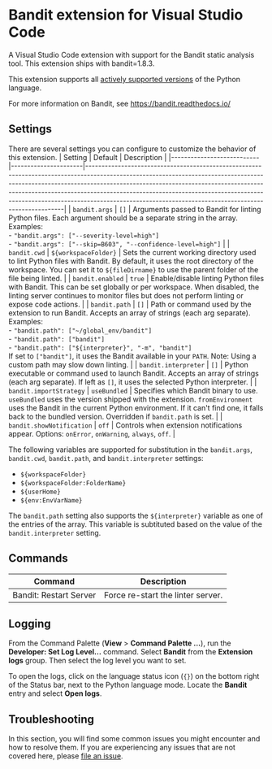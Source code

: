 # Bandit extension for Visual Studio Code

A Visual Studio Code extension with support for the Bandit static analysis tool. This extension ships with bandit=1.8.3.

This extension supports all [actively supported versions](https://devguide.python.org/#status-of-python-branches) of the Python language.

For more information on Bandit, see https://bandit.readthedocs.io/

## Settings

There are several settings you can configure to customize the behavior of this extension.
| Setting                   | Default              | Description                                                                                                                                                                                                                                                                                                                                                                                   |
|---------------------------|----------------------|-----------------------------------------------------------------------------------------------------------------------------------------------------------------------------------------------------------------------------------------------------------------------------------------------------------------------------------------------------------------------------------------------|
| `bandit.args`             | `[]`                 | Arguments passed to Bandit for linting Python files. Each argument should be a separate string in the array. <br> Examples: <br> - `"bandit.args": ["--severity-level=high"]` <br> - `"bandit.args": ["--skip=B603", "--confidence-level=high"]`                                                                                                                                              |
| `bandit.cwd`              | `${workspaceFolder}` | Sets the current working directory used to lint Python files with Bandit. By default, it uses the root directory of the workspace. You can set it to `${fileDirname}` to use the parent folder of the file being linted.                                                                                                                                                                      |
| `bandit.enabled`          | `true`               | Enable/disable linting Python files with Bandit. This can be set globally or per workspace. When disabled, the linting server continues to monitor files but does not perform linting or expose code actions.                                                                                                                                                                                 |
| `bandit.path`             | `[]`                 | Path or command used by the extension to run Bandit. Accepts an array of strings (each arg separate). <br> Examples: <br> - `"bandit.path": ["~/global_env/bandit"]` <br> - `"bandit.path": ["bandit"]` <br> - `"bandit.path": ["${interpreter}", "-m", "bandit"]` <br> If set to `["bandit"]`, it uses the Bandit available in your `PATH`. Note: Using a custom path may slow down linting. |
| `bandit.interpreter`      | `[]`                 | Python executable or command used to launch Bandit. Accepts an array of strings (each arg separate). If left as `[]`, it uses the selected Python interpreter.                                                                                                                                                                                                                                |
| `bandit.importStrategy`   | `useBundled`         | Specifies which Bandit binary to use. `useBundled` uses the version shipped with the extension. `fromEnvironment` uses the Bandit in the current Python environment. If it can't find one, it falls back to the bundled version. Overridden if `bandit.path` is set.                                                                                                                          |
| `bandit.showNotification` | `off`                | Controls when extension notifications appear. Options: `onError`, `onWarning`, `always`, `off`.                                                                                                                                                                                                                                                                                               |

The following variables are supported for substitution in the `bandit.args`, `bandit.cwd`, `bandit.path`, and `bandit.interpreter` settings:

-   `${workspaceFolder}`
-   `${workspaceFolder:FolderName}`
-   `${userHome}`
-   `${env:EnvVarName}`

The `bandit.path` setting also supports the `${interpreter}` variable as one of the entries of the array. This variable is subtituted based on the value of the `bandit.interpreter` setting.

## Commands

| Command                | Description                       |
| ---------------------- | --------------------------------- |
| Bandit: Restart Server | Force re-start the linter server. |

## Logging

From the Command Palette (**View** > **Command Palette ...**), run the **Developer: Set Log Level...** command. Select **Bandit** from the **Extension logs** group. Then select the log level you want to set.

To open the logs, click on the language status icon (`{}`) on the bottom right of the Status bar, next to the Python language mode. Locate the **Bandit** entry and select **Open logs**.

## Troubleshooting

In this section, you will find some common issues you might encounter and how to resolve them. If you are experiencing any issues that are not covered here, please [file an issue](https://github.com/PyCQA/vscode-bandit/issues).
